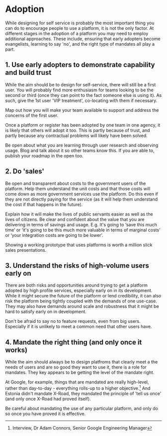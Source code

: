 # Adoption

While designing for self service is probably the most important thing you can do to encourage people to use a platform, it is not the only factor. At different stages in the adoption of a platform you may need to employ additional approaches. These include, ensuring that early adopters become evangelists, learning to say 'no', and the right type of mandates all play a part.

## 1. Use early adopters to demonstrate capability and build trust

While the aim should be to design for self-service, there will still be a first user. You will probably find more enthusiasm for teams looking to be the second or third (once they can point to the fact someone else is using it). As such, give the 1st user 'VIP treatment', co-locating with them if necessary. 

Map out how you will make your team available to support and address the concerns of the first user.

Once a platform or register has been adopted by one team in one agency, it is likely that others will adopt it too. This is partly because of trust, and partly because any contractual problems will likely have been solved.

Be open about what you are learning through user research and observing usage. Blog and talk about it so other teams know this. If you are able to, publish your roadmap in the open too.

## 2. Do 'sales'

Be open and transparent about costs to the government users of the platform. Help them understand the unit costs and that those costs will come down as more government services use the platform. Do this even if they are not directly paying for the service (as it will help them understand the cost if that happens in the future).

Explain how it will make the lives of public servants easier as well as the lives of citizens. Be clear and confident about the value that you are delivering in terms of savings and usage. E.g. It's going to ‘save this much time’ or ‘it's going to be this much more valuable in terms of marginal costs’ or ‘your integration costs are going to be lower’. 

Showing a working prototype that uses platforms is worth a million slick sales presentations.

## 3. Understand the risks of high-volume users early on

There are both risks and opportunities around trying to get a platform adopted by high profile services, especially early on in its development. While it might secure the future of the platform or lend credibility, it can also risk the platform being tightly coupled with the demands of one use-case. They may also have demands around scale and robustness that it might be hard to satisfy early on in development.

Don't be afraid to say no to feature requests, even from big users. Especially if it is unlikely to meet a common need that other users have.

## 4. Mandate the right thing (and only once it works)

While the aim should always be to design platfroms that clearly meet a the needs of users and are so good they want to use it, there is a role for mandates. They key appears to be getting the level of the mandate right. 

At Google, for example, things that are mandated are really high-level, rather than day-to-day - everything rolls-up to a higher objective.[^1] And Estonia didn't mandate X-Road, they mandated the principle of 'tell us once' (and only once X-Road had proved itself).

Be careful about mandating the use of any particular platform, and only do so once you have proved it is effective.

[^1]:   Interview, Dr Adam Connors, Senior Google Engineering Manager
